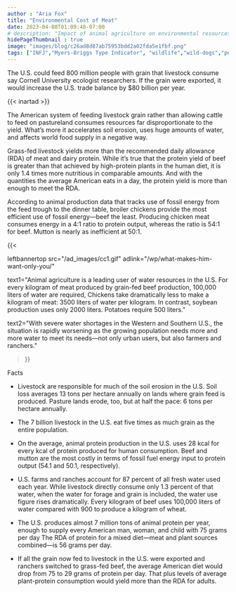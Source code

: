 ```yaml
---
author : "Aria Fox"
title: "Environmental Cost of Meat"
date: 2023-04-08T01:09:48-07:00
# description: "Impact of animal agriculture on environmental resources in the U.S."
hidePageThumbnail : true 
image: "images/blog/c26ad8d87ab75953bdd2a02fda5e1fbf.png"
tags: ["INFJ","Myers-Briggs Type Indicator", "wildlife","wild-dogs","pets","animal-welfare"]
---
```



<!-- This is **bold** text, and this is *emphasized* text.
![infp_injf table](/infp_injf-table.jpg)
Visit the [Hugo](https://gohugo.io) website! -->

<!-- https://beaconstreetusa.com/wp/environmental-cost-of-meat/ -->

The U.S. could feed 800 million people with grain that livestock consume say Cornell University ecologist researchers. If the grain were exported, it would increase the U.S. trade balance by $80 billion per year.

{{< inartad >}}

The American system of feeding livestock grain rather than allowing cattle to feed on pastureland consumes resources far disproportionate to the yield. What’s more it accelerates soil erosion, uses huge amounts of water, and affects world food supply in a negative way.

Grass-fed livestock yields more than the recommended daily allowance (RDA) of meat and dairy protein. While it’s true that the protein yield of beef is greater than that achieved by high-protein plants in the human diet, it is only 1.4 times more nutritious in comparable amounts. And with the quantities the average American eats in a day, the protein yield is more than enough to meet the RDA.

According to animal production data that tracks use of fossil energy from the feed trough to the dinner table, broiler chickens provide the most efficient use of fossil energy—beef the least. Producing chicken meat consumes energy in a 4:1 ratio to protein output, whereas the ratio is 54:1 for beef. Mutton is nearly as inefficient at 50:1.



{{< 

leftbannertop src="/ad_images/cc1.gif" adlink="/wp/what-makes-him-want-only-you/"  

text1="Animal agriculture is a leading user of water resources in the U.S. For every kilogram of meat produced by grain-fed beef production, 100,000 liters of water are required, Chickens take dramatically less to make a kilogram of meat: 3500 liters of water per kilogram. In contrast, soybean production uses only 2000 liters. Potatoes require 500 liters." 

text2="With severe water shortages in the Western and Southern U.S., the situation is rapidly worsening as the growing population needs more and more water to meet its needs—not only urban users, but also farmers and ranchers."

>}}

Facts

- Livestock are responsible for much of the soil erosion in the U.S. Soil loss averages 13 tons per hectare annually on lands where grain feed is produced. Pasture lands erode, too, but at half the pace: 6 tons per hectare annually.

- The 7 billion livestock in the U.S. eat five times as much grain as the entire population.

- On the average, animal protein production in the U.S. uses 28 kcal for every kcal of protein produced for human consumption. Beef and mutton are the most costly in terms of fossil fuel energy input to protein output (54.1 and 50.1, respectively).

- U.S. farms and ranches account for 87 percent of all fresh water used each year. While livestock directly consume only 1.3 percent of that water, when the water for forage and grain is included, the water use figure rises dramatically. Every kilogram of beef uses 100,000 liters of water compared with 900 to produce a kilogram of wheat.

- The U.S. produces almost 7 million tons of animal protein per year, enough to supply every American man, woman, and child with 75 grams per day The RDA of protein for a mixed diet—meat and plant sources combined—is 56 grams per day.

- If all the grain now fed to livestock in the U.S. were exported and ranchers switched to grass-fed beef, the average American diet would drop from 75 to 29 grams of protein per day. That plus levels of average plant-protein consumption would yield more than the RDA for adults.
